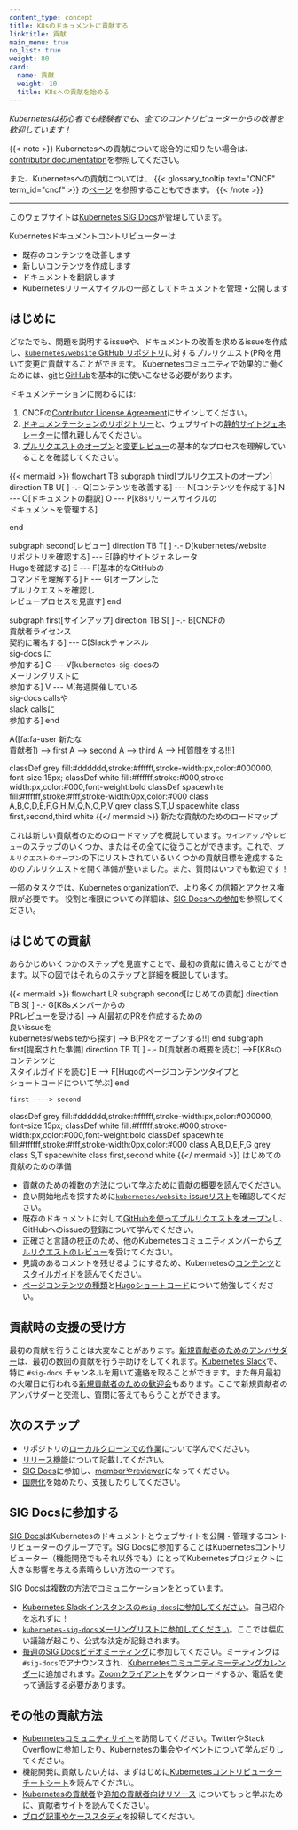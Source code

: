 ```yaml
---
content_type: concept
title: K8sのドキュメントに貢献する
linktitle: 貢献
main_menu: true
no_list: true
weight: 80
card:
  name: 貢献
  weight: 10
  title: K8sへの貢献を始める
---
```


<!-- overview -->

*Kubernetesは初心者でも経験者でも、全てのコントリビューターからの改善を歓迎しています！*

{{< note >}}
Kubernetesへの貢献について総合的に知りたい場合は、[contributor documentation](https://www.kubernetes.dev/docs/)を参照してください。

また、Kubernetesへの貢献については、
{{< glossary_tooltip text="CNCF" term_id="cncf" >}} の[ページ](https://contribute.cncf.io/contributors/projects/#kubernetes)
を参照することもできます。
{{< /note >}}

---

このウェブサイトは[Kubernetes SIG Docs](/docs/contribute/#get-involved-with-sig-docs)が管理しています。

Kubernetesドキュメントコントリビューターは

- 既存のコンテンツを改善します
- 新しいコンテンツを作成します
- ドキュメントを翻訳します
- Kubernetesリリースサイクルの一部としてドキュメントを管理・公開します

<!-- body -->

## はじめに

どなたでも、問題を説明するissueや、ドキュメントの改善を求めるissueを作成し、[`kubernetes/website` GitHub リポジトリ](https://github.com/kubernetes/website)に対するプルリクエスト(PR)を用いて変更に貢献することができます。
Kubernetesコミュニティで効果的に働くためには、[git](https://git-scm.com/)と[GitHub](https://lab.github.com/)を基本的に使いこなせる必要があります。

ドキュメンテーションに関わるには:

1. CNCFの[Contributor License Agreement](https://github.com/kubernetes/community/blob/master/CLA.md)にサインしてください。
2. [ドキュメンテーションのリポジトリー](https://github.com/kubernetes/website)と、ウェブサイトの[静的サイトジェネレーター](https://gohugo.io)に慣れ親しんでください。
3. [プルリクエストのオープン](/docs/contribute/new-content/open-a-pr/)と[変更レビュー](/ja/docs/contribute/review/reviewing-prs/)の基本的なプロセスを理解していることを確認してください。

<!-- See https://github.com/kubernetes/website/issues/28808 for live-editor URL to this figure -->
<!-- You can also cut/paste the mermaid code into the live editor at https://mermaid-js.github.io/mermaid-live-editor to play around with it -->

{{< mermaid >}}
flowchart TB
subgraph third[プルリクエストのオープン]
direction TB
U[ ] -.-
Q[コンテンツを改善する] --- N[コンテンツを作成する]
N --- O[ドキュメントの翻訳]
O --- P[k8sリリースサイクルの <br>ドキュメントを管理する]

end

subgraph second[レビュー]
direction TB
   T[ ] -.-
   D[kubernetes/website <br>リポジトリを確認する] --- E[静的サイトジェネレータ <br>Hugoを確認する]
   E --- F[基本的なGitHubの <br>コマンドを理解する]
   F --- G[オープンした <br>プルリクエストを確認し <br>レビュープロセスを見直す]
end

subgraph first[サインアップ]
    direction TB
    S[ ] -.-
    B[CNCFの <br>貢献者ライセンス <br>契約に署名する] --- C[Slackチャンネル <br>sig-docs に<br>参加する]
    C --- V[kubernetes-sig-docsの<br> メーリングリストに <br>参加する]
    V --- M[毎週開催している <br>sig-docs callsや<br> slack callsに <br>参加する]
end

A([fa:fa-user 新たな<br>貢献者]) --> first
A --> second
A --> third
A --> H[質問をする!!!]


classDef grey fill:#dddddd,stroke:#ffffff,stroke-width:px,color:#000000, font-size:15px;
classDef white fill:#ffffff,stroke:#000,stroke-width:px,color:#000,font-weight:bold
classDef spacewhite fill:#ffffff,stroke:#fff,stroke-width:0px,color:#000
class A,B,C,D,E,F,G,H,M,Q,N,O,P,V grey
class S,T,U spacewhite
class first,second,third white
{{</ mermaid >}}
新たな貢献のためのロードマップ

これは新しい貢献者のためのロードマップを概説しています。`サインアップ`や`レビュー`のステップのいくつか、またはその全てに従うことができます。これで、`プルリクエストのオープン`の下にリストされているいくつかの貢献目標を達成するためのプルリクエストを開く準備が整いました。また、質問はいつでも歓迎です！

一部のタスクでは、Kubernetes organizationで、より多くの信頼とアクセス権限が必要です。
役割と権限についての詳細は、[SIG Docsへの参加](/ja/docs/contribute/participate/)を参照してください。

## はじめての貢献

あらかじめいくつかのステップを見直すことで、最初の貢献に備えることができます。以下の図ではそれらのステップと詳細を概説しています。

<!-- See https://github.com/kubernetes/website/issues/28808 for live-editor URL to this figure -->
<!-- You can also cut/paste the mermaid code into the live editor at https://mermaid-js.github.io/mermaid-live-editor to play around with it -->

{{< mermaid >}}
flowchart LR
    subgraph second[はじめての貢献]
    direction TB
    S[ ] -.-
    G[K8sメンバーからの <br>PRレビューを受ける] -->
    A[最初のPRを作成するための <br>良いissueを <br>kubernetes/websiteから探す] --> B[PRをオープンする!!]
    end
    subgraph first[提案された準備]
    direction TB
       T[ ] -.-
       D[貢献者の概要を読む] -->E[K8sのコンテンツと<br> スタイルガイドを読む]
       E --> F[Hugoのページコンテンツタイプと <br>ショートコードについて学ぶ]
    end


    first ----> second


classDef grey fill:#dddddd,stroke:#ffffff,stroke-width:px,color:#000000, font-size:15px;
classDef white fill:#ffffff,stroke:#000,stroke-width:px,color:#000,font-weight:bold
classDef spacewhite fill:#ffffff,stroke:#fff,stroke-width:0px,color:#000
class A,B,D,E,F,G grey
class S,T spacewhite
class first,second white
{{</ mermaid >}}
はじめての貢献のための準備

- 貢献のための複数の方法について学ぶために[貢献の概要](/ja/docs/contribute/new-content/overview/)を読んでください。
- 良い開始地点を探すために[`kubernetes/website` issueリスト](https://github.com/kubernetes/website/issues/)を確認してください。
- 既存のドキュメントに対して[GitHubを使ってプルリクエストをオープン](/docs/contribute/new-content/open-a-pr/#changes-using-github)し、GitHubへのissueの登録について学んでください。
- 正確さと言語の校正のため、他のKubernetesコミュニティメンバーから[プルリクエストのレビュー](/docs/contribute/review/reviewing-prs/)を受けてください。
- 見識のあるコメントを残せるようにするため、Kubernetesの[コンテンツ](/ja/docs/contribute/style/content-guide/)と[スタイルガイド](/docs/contribute/style/style-guide/)を読んでください。
- [ページコンテンツの種類](/docs/contribute/style/page-content-types/)と[Hugoショートコード](/docs/contribute/style/hugo-shortcodes/)について勉強してください。

## 貢献時の支援の受け方

最初の貢献を行うことは大変なことがあります。[新規貢献者のためのアンバサダー](https://github.com/kubernetes/website#new-contributor-ambassadors)は、最初の数回の貢献を行う手助けをしてくれます。[Kubernetes Slack](https://slack.k8s.io/)で、特に `#sig-docs` チャンネルを用いて連絡を取ることができます。また毎月最初の火曜日に行われる[新規貢献者のための歓迎会](https://www.kubernetes.dev/resources/calendar/)もあります。ここで新規貢献者のアンバサダーと交流し、質問に答えてもらうことができます。

## 次のステップ

- リポジトリの[ローカルクローンでの作業](/docs/contribute/new-content/open-a-pr/#fork-the-repo)について学んでください。
- [リリース機能](/docs/contribute/new-content/new-features/)について記載してください。
- [SIG Docs](/ja/docs/contribute/participate/)に参加し、[memberやreviewer](/docs/contribute/participate/roles-and-responsibilities/)になってください。
- [国際化](/ja/docs/contribute/localization/)を始めたり、支援したりしてください。

## SIG Docsに参加する

[SIG Docs](/ja/docs/contribute/participate/)はKubernetesのドキュメントとウェブサイトを公開・管理するコントリビューターのグループです。SIG Docsに参加することはKubernetesコントリビューター（機能開発でもそれ以外でも）にとってKubernetesプロジェクトに大きな影響を与える素晴らしい方法の一つです。

SIG Docsは複数の方法でコミュニケーションをとっています。

- [Kubernetes Slackインスタンスの`#sig-docs`に参加してください](https://slack.k8s.io/)。自己紹介を忘れずに！
- [`kubernetes-sig-docs`メーリングリストに参加してください](https://groups.google.com/forum/#!forum/kubernetes-sig-docs)。ここでは幅広い議論が起こり、公式な決定が記録されます。
- [毎週のSIG Docsビデオミーティング](https://github.com/kubernetes/community/tree/master/sig-docs)に参加してください。ミーティングは `#sig-docs`でアナウンスされ、[Kubernetesコミュニティミーティングカレンダー](https://calendar.google.com/calendar/embed?src=cgnt364vd8s86hr2phapfjc6uk%40group.calendar.google.com&ctz=America/Los_Angeles)に追加されます。[Zoomクライアント](https://zoom.us/download)をダウンロードするか、電話を使って通話する必要があります。

## その他の貢献方法

- [Kubernetesコミュニティサイト](/community/)を訪問してください。TwitterやStack Overflowに参加したり、Kubernetesの集会やイベントについて学んだりしてください。
- 機能開発に貢献したい方は、まずはじめに[Kubernetesコントリビューターチートシート](https://github.com/kubernetes/community/tree/master/contributors/guide/contributor-cheatsheet)を読んでください。
- [Kubernetesの貢献者](https://www.kubernetes.dev/)や[追加の貢献者向けリソース](https://www.kubernetes.dev/resources/) についてもっと学ぶために、貢献者サイトを読んでください。
- [ブログ記事やケーススタディ](/docs/contribute/new-content/blogs-case-studies/)を投稿してください。
